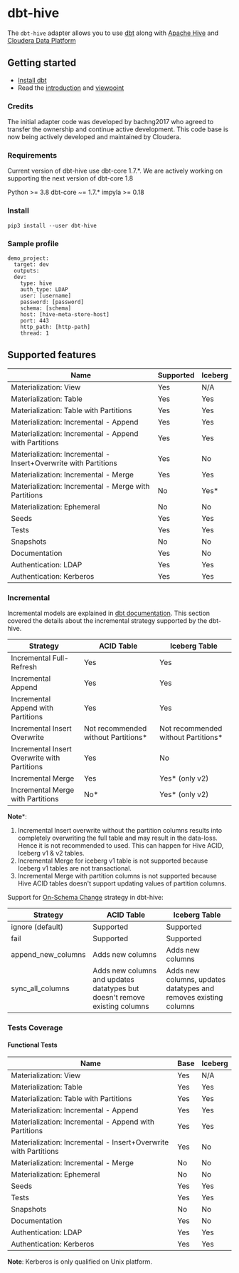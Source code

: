 # dbt-hive

The `dbt-hive` adapter allows you to use [dbt](https://www.getdbt.com/) along with [Apache Hive](https://hive.apache.org/) and [Cloudera Data Platform](https://cloudera.com)


## Getting started

- [Install dbt](https://docs.getdbt.com/docs/installation)
- Read the [introduction](https://docs.getdbt.com/docs/introduction/) and [viewpoint](https://docs.getdbt.com/docs/about/viewpoint/)

### Credits

The initial adapter code was developed by bachng2017 who agreed to transfer the ownership and continue active development.
This code base is now being actively developed and maintained by Cloudera.

### Requirements

Current version of dbt-hive use dbt-core 1.7.*. We are actively working on supporting the next version of dbt-core 1.8

Python >= 3.8
dbt-core ~= 1.7.*
impyla >= 0.18

### Install
```
pip3 install --user dbt-hive
```

### Sample profile
```
demo_project:
  target: dev
  outputs:
  dev:
    type: hive
    auth_type: LDAP
    user: [username]
    password: [password]
    schema: [schema]
    host: [hive-meta-store-host]
    port: 443
    http_path: [http-path]
    thread: 1
```

## Supported features
| Name | Supported | Iceberg |
|------|-----------|---------|
|Materialization: View | Yes | N/A |
|Materialization: Table| Yes | Yes |
|Materialization: Table with Partitions | Yes | Yes |
|Materialization: Incremental - Append | Yes | Yes|
|Materialization: Incremental - Append with Partitions | Yes | Yes|
|Materialization: Incremental - Insert+Overwrite with Partitions | Yes | No |
|Materialization: Incremental - Merge | Yes | Yes |
|Materialization: Incremental - Merge with Partitions | No | Yes* |
|Materialization: Ephemeral | No | No |
|Seeds | Yes | Yes |
|Tests | Yes | Yes |
|Snapshots | No | No |
|Documentation | Yes | No |
|Authentication: LDAP | Yes | Yes |
|Authentication: Kerberos | Yes | Yes |

### Incremental

Incremental models are explained in [dbt documentation](https://docs.getdbt.com/docs/build/incremental-models). This section covered the details about the incremental strategy supported by the dbt-hive.

| Strategy | ACID Table | Iceberg Table |
|------|------|---------|
| Incremental Full-Refresh | Yes | Yes |
| Incremental Append | Yes | Yes |
| Incremental Append with Partitions | Yes | Yes |
| Incremental Insert Overwrite | Not recommended without Partitions* | Not recommended without Partitions* |
| Incremental Insert Overwrite with Partitions | Yes | No |
| Incremental Merge | Yes | Yes* (only v2) |
| Incremental Merge with Partitions | No* | Yes* (only v2) |

**Note***:
1. Incremental Insert overwrite without the partition columns results into completely overwriting the full table and may result in the data-loss. Hence it is not recommended to used. This can happen for Hive ACID, Iceberg v1 & v2 tables.
1. Incremental Merge for iceberg v1 table is not supported because Iceberg v1 tables are not transactional.
1. Incremental Merge with partition columns is not supported because Hive ACID tables doesn't support updating values of partition columns.


Support for [On-Schema Change](https://docs.getdbt.com/docs/build/incremental-models#what-if-the-columns-of-my-incremental-model-change) strategy in dbt-hive:

| Strategy | ACID Table | Iceberg Table |
|------|------|---------|
| ignore (default)  | Supported  | Supported |
| fail | Supported | Supported |
| append_new_columns | Adds new columns | Adds new columns |
| sync_all_columns | Adds new columns and updates datatypes but doesn't remove existing columns | Adds new columns, updates datatypes and removes existing columns  |  

### Tests Coverage

#### Functional Tests
| Name | Base | Iceberg |
|------|------|---------|
|Materialization: View | Yes | N/A |
|Materialization: Table| Yes | Yes |
|Materialization: Table with Partitions | Yes | Yes |
|Materialization: Incremental - Append | Yes | Yes|
|Materialization: Incremental - Append with Partitions | Yes | Yes|
|Materialization: Incremental - Insert+Overwrite with Partitions | Yes | No |
|Materialization: Incremental - Merge | No | No |
|Materialization: Ephemeral | No | No |
|Seeds | Yes | Yes |
|Tests | Yes | Yes |
|Snapshots | No | No |
|Documentation | Yes | No |
|Authentication: LDAP | Yes | Yes |
|Authentication: Kerberos | Yes | Yes |

**Note**: Kerberos is only qualified on Unix platform.
